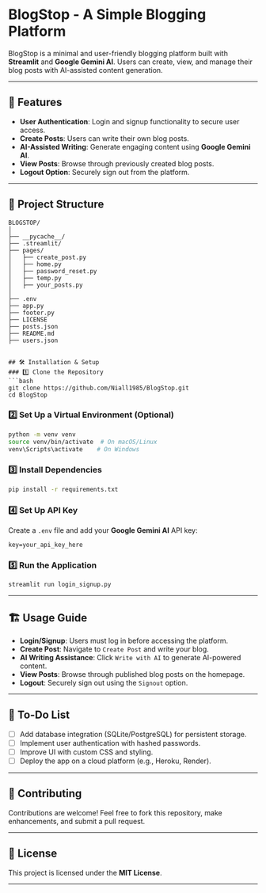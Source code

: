 # BlogStop - A Simple Blogging Platform

BlogStop is a minimal and user-friendly blogging platform built with **Streamlit** and **Google Gemini AI**. Users can create, view, and manage their blog posts with AI-assisted content generation.

---

## 🚀 Features
- **User Authentication**: Login and signup functionality to secure user access.
- **Create Posts**: Users can write their own blog posts.
- **AI-Assisted Writing**: Generate engaging content using **Google Gemini AI**.
- **View Posts**: Browse through previously created blog posts.
- **Logout Option**: Securely sign out from the platform.

---

## 📂 Project Structure
```
BLOGSTOP/
│
├── __pycache__/            
├── .streamlit/             
├── pages/                  
│   ├── create_post.py      
│   ├── home.py             
│   ├── password_reset.py   
│   ├── temp.py             
│   ├── your_posts.py       
│
├── .env                    
├── app.py                  
├── footer.py               
├── LICENSE                 
├── posts.json              
├── README.md               
├── users.json              


## 🛠 Installation & Setup
### 1️⃣ Clone the Repository
```bash
git clone https://github.com/Niall1985/BlogStop.git
cd BlogStop
```

### 2️⃣ Set Up a Virtual Environment (Optional)
```bash
python -m venv venv
source venv/bin/activate  # On macOS/Linux
venv\Scripts\activate    # On Windows
```

### 3️⃣ Install Dependencies
```bash
pip install -r requirements.txt
```

### 4️⃣ Set Up API Key
Create a `.env` file and add your **Google Gemini AI** API key:
```
key=your_api_key_here
```

### 5️⃣ Run the Application
```bash
streamlit run login_signup.py
```

---

## 🏗 Usage Guide
- **Login/Signup**: Users must log in before accessing the platform.
- **Create Post**: Navigate to `Create Post` and write your blog.
- **AI Writing Assistance**: Click `Write with AI` to generate AI-powered content.
- **View Posts**: Browse through published blog posts on the homepage.
- **Logout**: Securely sign out using the `Signout` option.

---

## 📝 To-Do List
- [ ] Add database integration (SQLite/PostgreSQL) for persistent storage.
- [ ] Implement user authentication with hashed passwords.
- [ ] Improve UI with custom CSS and styling.
- [ ] Deploy the app on a cloud platform (e.g., Heroku, Render).

---

## 🤝 Contributing
Contributions are welcome! Feel free to fork this repository, make enhancements, and submit a pull request.

---

## 📜 License
This project is licensed under the **MIT License**.

---